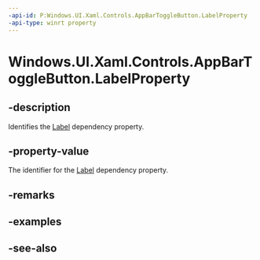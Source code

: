```yaml
---
-api-id: P:Windows.UI.Xaml.Controls.AppBarToggleButton.LabelProperty
-api-type: winrt property
---
```


<!-- Property syntax
public Windows.UI.Xaml.DependencyProperty LabelProperty { get; }
-->

# Windows.UI.Xaml.Controls.AppBarToggleButton.LabelProperty

## -description
Identifies the [Label](appbartogglebutton_label.md) dependency property.



## -property-value
The identifier for the [Label](appbartogglebutton_label.md) dependency property.

## -remarks

## -examples

## -see-also
